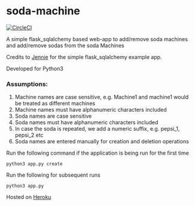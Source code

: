 # soda-machine

[![CircleCI](https://circleci.com/gh/scirop/soda-machine.svg?style=svg)](https://circleci.com/gh/scirop/soda-machine)

A simple flask_sqlalchemy based web-app to add/remove soda machines
and add/remove sodas from the soda Machines

Credits to [Jennie](https://github.com/jennielees/flask-sqlalchemy-example) for the simple
flask_sqlalchemy example app.


Developed for Python3

### Assumptions:
1. Machine names are case sensitive, e.g. Machine1 and machine1 would be treated as different machines
2. Machine names must have alphanumeric characters included
3. Soda names are case sensitive
4. Soda names must have alphanumeric characters included
5. In case the soda is repeated, we add a numeric suffix, e.g. pepsi_1, pepsi_2 etc
6. Soda names are entered manually for creation and deletion operations

Run the following command if the application is being run for the first time

```
python3 app.py create
```

Run the following for subsequent runs

```
python3 app.py
```

Hosted on [Heroku](https://soda-machine.herokuapp.com)
